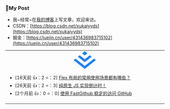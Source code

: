### 📝My Post

- 我~经常~在[我的博客](https://blog.xukaiyyds.cn/)上写文章，欢迎来访。
- CSDN：[https://blog.csdn.net/xukaiyyds](https://blog.csdn.net/xukaiyyds)
- 掘金：[https://juejin.cn/user/431436983715102](https://juejin.cn/user/431436983715102)

<!-- multi-platform-posts start -->
  <table align="center">
      <tr>
        <td align="center" width="800px" valign="top">
          <div align="center"><img src='https://raw.githubusercontent.com/baozouai/multi-platform-posts-action/main/assets/juejin.svg' alt='juejin'/></div>
<ul>
<li align='left'>[16天前 👍：2  ⭐：2]
      <a href="https://juejin.cn/post/7280435431329136700" target="_blank">Flex 布局的常用使用场景都有哪些？</a>
      </li>
<li align='left'>[26天前 👍：2  ⭐：3]
      <a href="https://juejin.cn/post/7276381076301283365" target="_blank">纯原生 JS 实现倒计时！</a>
      </li>
<li align='left'>[2个月前 👍：0  ⭐：0]
      <a href="https://juejin.cn/post/7263479199931138108" target="_blank">使用 FastGithub 稳定的访问 GitHub</a>
      </li>
</ul>
        </td>
      </tr>
    </table>
    <!-- multi-platform-posts end -->
